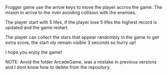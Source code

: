 
Frogger game use the arrow keys to move the player accros the game. The mision in arrive to the river avoiding collision with the enemies.

The player start with 5 lifes, if the player lose 5 lifes the highest record is updated and the game restart.

The player can collect the stars that appear randombly in the game to get extra score, the start oly remain visible 3 seconds so hurry up!

I hope you enjoy the game!


NOTE: Avoid the folder ArcadeGame, was a mistake in previous versions and I dont know how to delete from the repository.